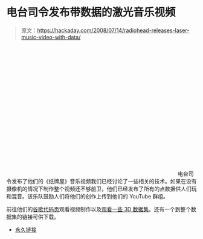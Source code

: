 # 电台司令发布带数据的激光音乐视频

> 原文：<https://hackaday.com/2008/07/14/radiohead-releases-laser-music-video-with-data/>

<object width="450" height="344"><param name="movie" value="http://www.youtube.com/v/8nTFjVm9sTQ&amp;hl=en&amp;fs=1"> <param name="allowFullScreen" value="true"></object> 
电台司令发布了他们的《纸牌屋》音乐视频我们已经讨论了一些相关的技术。如果在没有摄像机的情况下制作整个视频还不够前卫，他们已经发布了所有的点数据供人们玩和混音。该乐队鼓励人们将他们的创作上传到他们的 YouTube 群组。

前往他们的[谷歌代码页](http://code.google.com/creative/radiohead/)观看视频制作以及[观看一些 3D 数据集](http://code.google.com/creative/radiohead/viewer.html)。还有一个到整个数据集的链接可供下载。

*   [永久链接](http://code.google.com/creative/radiohead/)